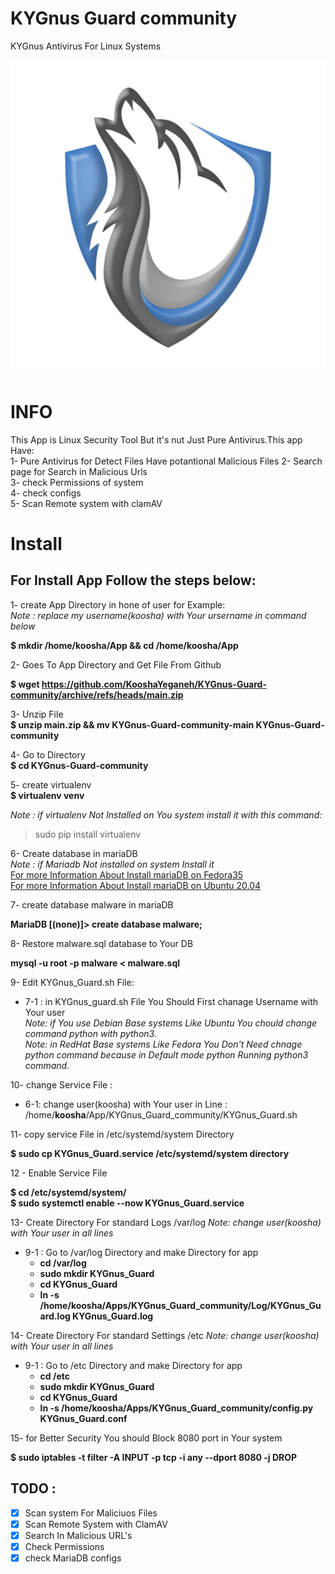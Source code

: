 # KYGnus Guard community
KYGnus Antivirus For Linux Systems

![image](./static/README_LOGO.png)

# INFO

This App is Linux Security Tool But it's nut Just Pure Antivirus.This app Have:  
1- Pure Antivirus for Detect Files Have potantional Malicious  Files 
2- Search page for Search in Malicious Urls  
3- check Permissions of system  
4- check configs  
5- Scan Remote system with clamAV





# Install

## For Install App Follow the steps below:

1- create App Directory in hone of user for Example:  
*Note : replace my username(koosha) with Your ursername in command below*

**$ mkdir /home/koosha/App && cd /home/koosha/App**

2- Goes To App Directory and Get File From Github

**$ wget https://github.com/KooshaYeganeh/KYGnus-Guard-community/archive/refs/heads/main.zip**

3- Unzip File  
**$ unzip main.zip && mv KYGnus-Guard-community-main KYGnus-Guard-community**

4- Go to Directory  
**$ cd KYGnus-Guard-community**

5- create virtualenv  
**$ virtualenv venv**

*Note : if virtualenv Not Installed on You system install it with this command:*  
> sudo pip install virtualenv

6- Create database in mariaDB  
*Note : if Mariadb Not installed on system Install it*  
[For more Information About Install mariaDB on Fedora35](https://docs.fedoraproject.org/en-US/quick-docs/installing-mysql-mariadb/)  
[For more Information About Install mariaDB on Ubuntu 20.04 ](https://www.digitalocean.com/community/tutorials/how-to-install-mariadb-on-ubuntu-20-04)

7- create database malware in mariaDB

**MariaDB [(none)]> create database malware;**

8- Restore malware.sql database to Your DB

**mysql -u root -p  malware < malware.sql**

9- Edit KYGnus_Guard.sh File:  
 - 7-1 : in KYGnus_guard.sh File You Should First chanage Username with Your user  
*Note: if You use Debian Base systems Like Ubuntu You chould change command python with python3.*  
*Note: in RedHat Base systems Like Fedora You Don't Need chnage python command because in Default mode python Running python3 command.*

10- change Service File :  
 - 6-1: change user(koosha) with Your user in Line : /home/**koosha**/App/KYGnus_Guard_community/KYGnus_Guard.sh

11- copy service File in /etc/systemd/system Directory

**$ sudo cp KYGnus_Guard.service  /etc/systemd/system directory**


12 - Enable Service File

**$ cd /etc/systemd/system/**  
**$ sudo systemctl enable --now KYGnus_Guard.service**




13- Create Directory For standard Logs /var/log
*Note: change user(koosha) with Your user in all lines*
 - 9-1 : Go to /var/log Directory and make Directory for app
	- **cd /var/log**
	- **sudo mkdir KYGnus_Guard**
	- **cd KYGnus_Guard**
	- **ln -s /home/koosha/Apps/KYGnus_Guard_community/Log/KYGnus_Guard.log KYGnus_Guard.log**	


14- Create Directory For standard Settings /etc
*Note: change user(koosha) with Your user in all lines*
 - 9-1 : Go to /etc Directory and make Directory for app
	- **cd /etc**
	- **sudo mkdir KYGnus_Guard**
	- **cd KYGnus_Guard**
	- **ln -s /home/koosha/Apps/KYGnus_Guard_community/config.py KYGnus_Guard.conf**	


15- for Better Security You should Block 8080 port in Your system

**$ sudo iptables -t filter -A INPUT -p tcp -i any --dport 8080 -j DROP**














## TODO :

 - [X] Scan system For Maliciuos Files
 - [X] Scan Remote System with ClamAV
 - [X] Search In  Malicious URL's 
 - [X] Check Permissions
 - [X] check MariaDB configs 
